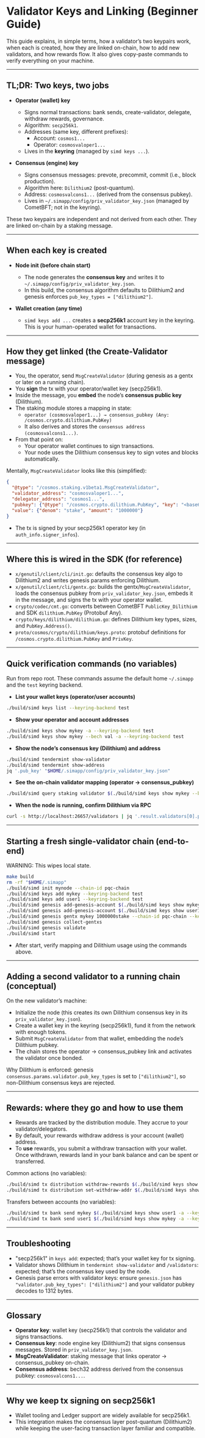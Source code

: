 # Validator Keys and Linking (Beginner Guide)

This guide explains, in simple terms, how a validator’s two keypairs work, when each is created, how they are linked on-chain, how to add new validators, and how rewards flow. It also gives copy-paste commands to verify everything on your machine.

---

## TL;DR: Two keys, two jobs
- **Operator (wallet) key**
  - Signs normal transactions: bank sends, create-validator, delegate, withdraw rewards, governance.
  - Algorithm: `secp256k1`.
  - Addresses (same key, different prefixes):
    - Account: `cosmos1...`
    - Operator: `cosmosvaloper1...`
  - Lives in the **keyring** (managed by `simd keys ...`).

- **Consensus (engine) key**
  - Signs consensus messages: prevote, precommit, commit (i.e., block production).
  - Algorithm here: `Dilithium2` (post-quantum).
  - Address: `cosmosvalcons1...` (derived from the consensus pubkey).
  - Lives in `~/.simapp/config/priv_validator_key.json` (managed by CometBFT; not in the keyring).

These two keypairs are independent and not derived from each other. They are linked on-chain by a staking message.

---

## When each key is created
- **Node init (before chain start)**
  - The node generates the **consensus key** and writes it to `~/.simapp/config/priv_validator_key.json`.
  - In this build, the consensus algorithm defaults to Dilithium2 and genesis enforces `pub_key_types = ["dilithium2"]`.

- **Wallet creation (any time)**
  - `simd keys add ...` creates a **secp256k1** account key in the keyring. This is your human-operated wallet for transactions.

---

## How they get linked (the Create-Validator message)
- You, the operator, send `MsgCreateValidator` (during genesis as a gentx or later on a running chain).
- You **sign** the tx with your operator/wallet key (secp256k1).
- Inside the message, you **embed** the node’s **consensus public key** (Dilithium).
- The staking module stores a mapping in state:
  - `operator (cosmosvaloper1...) → consensus_pubkey (Any: /cosmos.crypto.dilithium.PubKey)`
  - It also derives and stores the `consensus address (cosmosvalcons1...)`.
- From that point on:
  - Your operator wallet continues to sign transactions.
  - Your node uses the Dilithium consensus key to sign votes and blocks automatically.

Mentally, `MsgCreateValidator` looks like this (simplified):
```json
{
  "@type": "/cosmos.staking.v1beta1.MsgCreateValidator",
  "validator_address": "cosmosvaloper1...",
  "delegator_address": "cosmos1...",
  "pubkey": {"@type": "/cosmos.crypto.dilithium.PubKey", "key": "<base64-1312>"},
  "value": {"denom": "stake", "amount": "1000000"}
}
```
- The tx is signed by your secp256k1 operator key (in `auth_info.signer_infos`).

---

## Where this is wired in the SDK (for reference)
- `x/genutil/client/cli/init.go`: defaults the consensus key algo to Dilithium2 and writes genesis params enforcing Dilithium.
- `x/genutil/client/cli/gentx.go`: builds the gentx/`MsgCreateValidator`, loads the consensus pubkey from `priv_validator_key.json`, embeds it in the message, and signs the tx with your operator wallet.
- `crypto/codec/cmt.go`: converts between CometBFT `PublicKey_Dilithium` and SDK `dilithium.PubKey` (Protobuf Any).
- `crypto/keys/dilithium/dilithium.go`: defines Dilithium key types, sizes, and `PubKey.Address()`.
- `proto/cosmos/crypto/dilithium/keys.proto`: protobuf definitions for `/cosmos.crypto.dilithium.PubKey` and `PrivKey`.

---

## Quick verification commands (no variables)
Run from repo root. These commands assume the default home `~/.simapp` and the `test` keyring backend.

- **List your wallet keys (operator/user accounts)**
```bash
./build/simd keys list --keyring-backend test
```

- **Show your operator and account addresses**
```bash
./build/simd keys show mykey -a --keyring-backend test
./build/simd keys show mykey --bech val -a --keyring-backend test
```

- **Show the node’s consensus key (Dilithium) and address**
```bash
./build/simd tendermint show-validator
./build/simd tendermint show-address
jq '.pub_key' "$HOME/.simapp/config/priv_validator_key.json"
```

- **See the on-chain validator mapping (operator → consensus_pubkey)**
```bash
./build/simd query staking validator $(./build/simd keys show mykey --bech val -a --keyring-backend test) -o json | jq '.validator | {operator_address, consensus_pubkey, consensus_address}'
```

- **When the node is running, confirm Dilithium via RPC**
```bash
curl -s http://localhost:26657/validators | jq '.result.validators[0].pub_key.type'
```

---

## Starting a fresh single-validator chain (end-to-end)
WARNING: This wipes local state.
```bash
make build
rm -rf "$HOME/.simapp"
./build/simd init mynode --chain-id pqc-chain
./build/simd keys add mykey --keyring-backend test
./build/simd keys add user1 --keyring-backend test
./build/simd genesis add-genesis-account $(./build/simd keys show mykey -a --keyring-backend test) 100000000stake
./build/simd genesis add-genesis-account $(./build/simd keys show user1 -a --keyring-backend test) 100000000stake
./build/simd genesis gentx mykey 1000000stake --chain-id pqc-chain --keyring-backend test
./build/simd genesis collect-gentxs
./build/simd genesis validate
./build/simd start
```

- After start, verify mapping and Dilithium usage using the commands above.

---

## Adding a second validator to a running chain (conceptual)
On the new validator’s machine:
- Initialize the node (this creates its own Dilithium consensus key in its `priv_validator_key.json`).
- Create a wallet key in the keyring (secp256k1), fund it from the network with enough tokens.
- Submit `MsgCreateValidator` from that wallet, embedding the node’s Dilithium pubkey.
- The chain stores the operator → consensus_pubkey link and activates the validator once bonded.

Why Dilithium is enforced: genesis `consensus.params.validator.pub_key_types` is set to `["dilithium2"]`, so non-Dilithium consensus keys are rejected.

---

## Rewards: where they go and how to use them
- Rewards are tracked by the distribution module. They accrue to your validator/delegators.
- By default, your rewards withdraw address is your account (wallet) address.
- To **use** rewards, you submit a withdraw transaction with your wallet. Once withdrawn, rewards land in your bank balance and can be spent or transferred.

Common actions (no variables):
```bash
./build/simd tx distribution withdraw-rewards $(./build/simd keys show mykey --bech val -a --keyring-backend test) --commission --from mykey --chain-id pqc-chain --keyring-backend test -y --gas auto --fees 2000stake --broadcast-mode block
./build/simd tx distribution set-withdraw-addr $(./build/simd keys show user1 -a --keyring-backend test) --from mykey --chain-id pqc-chain --keyring-backend test -y --gas auto --fees 2000stake --broadcast-mode block
```

Transfers between accounts (no variables):
```bash
./build/simd tx bank send mykey $(./build/simd keys show user1 -a --keyring-backend test) 250000stake --chain-id pqc-chain --keyring-backend test -y --gas auto --fees 2000stake --broadcast-mode block
./build/simd tx bank send user1 $(./build/simd keys show mykey -a --keyring-backend test) 100000stake --chain-id pqc-chain --keyring-backend test -y --gas auto --fees 2000stake --broadcast-mode block
```

---

## Troubleshooting
- "secp256k1" in `keys add`: expected; that’s your wallet key for tx signing.
- Validator shows Dilithium in `tendermint show-validator` and `/validators`: expected; that’s the consensus key used by the node.
- Genesis parse errors with validator keys: ensure `genesis.json` has `"validator.pub_key_types": ["dilithium2"]` and your validator pubkey decodes to 1312 bytes.

---

## Glossary
- **Operator key**: wallet key (secp256k1) that controls the validator and signs transactions.
- **Consensus key**: node engine key (Dilithium2) that signs consensus messages. Stored in `priv_validator_key.json`.
- **MsgCreateValidator**: staking message that links operator → consensus_pubkey on-chain.
- **Consensus address**: bech32 address derived from the consensus pubkey: `cosmosvalcons1...`.

---

## Why we keep tx signing on secp256k1
- Wallet tooling and Ledger support are widely available for secp256k1.
- This integration makes the consensus layer post-quantum (Dilithium2) while keeping the user-facing transaction layer familiar and compatible.
